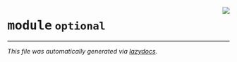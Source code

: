 <!-- markdownlint-disable -->

<a href="https://github.com/qtstrap/qtstrap/blob/master/qtstrap/optional/__init__.py"><img align="right" style="float:right;" src="https://img.shields.io/badge/-source-cccccc?style=flat-square"></a>

# <kbd>module</kbd> `optional`








---

_This file was automatically generated via [lazydocs](https://github.com/ml-tooling/lazydocs)._
